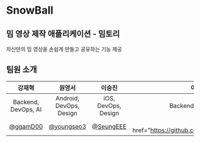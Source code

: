 # SnowBall
## 밈 영상 제작 애플리케이션 - 밈토리

자신만의 밈 영상을 손쉽게 만들고 공유하는 기능 제공

## 팀원 소개

|강재혁|원영서|이승진|이준우|
|:----:|:----:|:----:|:----:|
|Backend, DevOps, AI|Android, DevOps, Design|iOS, DevOps, Design|Backend, DevOps, AI|
|<a href="https://github.com/ggamD00">@ggamD00</a>|<a href="https://github.com/youngseo3">@youngseo3</a>|<a href="https://github.com/SeungEEE">@SeungEEE</a>|<a href="https://github.com/junRain2”>@junRain2</a>|
